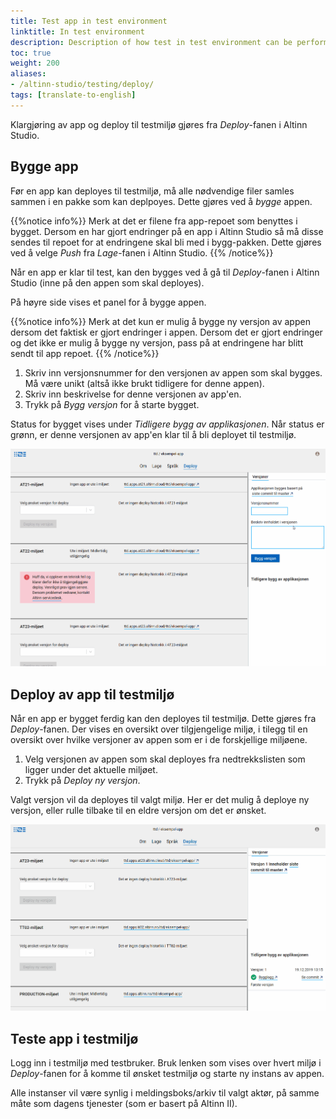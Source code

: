 ```yaml
---
title: Test app in test environment
linktitle: In test environment
description: Description of how test in test environment can be performed.
toc: true
weight: 200
aliases:
- /altinn-studio/testing/deploy/
tags: [translate-to-english]
---
```


Klargjøring av app og deploy til testmiljø gjøres fra _Deploy_-fanen i Altinn Studio.

## Bygge app 
Før en app kan deployes til testmiljø, må alle nødvendige filer samles sammen i en pakke som kan deplpoyes. Dette gjøres ved å _bygge_ appen. 

{{%notice info%}}
Merk at det er filene fra app-repoet som benyttes i bygget. Dersom en har gjort endringer på en app i Altinn Studio så må disse sendes til repoet for at endringene skal bli med i bygg-pakken.
Dette gjøres ved å velge _Push_ fra _Lage_-fanen i Altinn Studio.
{{% /notice%}}

Når en app er klar til test, kan den bygges ved å gå til *Deploy*-fanen i Altinn Studio (inne på den appen som skal deployes).

På høyre side vises et panel for å bygge appen.

{{%notice info%}}
Merk at det kun er mulig å bygge ny versjon av appen dersom det faktisk er gjort endringer i appen. Dersom det er gjort endringer og det ikke er mulig å bygge ny versjon, pass på at endringene har 
blitt sendt til app repoet.
{{% /notice%}}

1. Skriv inn versjonsnummer for den versjonen av appen som skal bygges. Må være unikt (altså ikke brukt tidligere for denne appen).
2. Skriv inn beskrivelse for denne versjonen av app'en.
3. Trykk på _Bygg versjon_ for å starte bygget.

Status for bygget vises under _Tidligere bygg av applikasjonen_. Når status er grønn, er denne versjonen av app'en klar til å bli deployet til testmiljø.

![Bygge app](build-app.gif?width=700 "Bygge app")

## Deploy av app til testmiljø
Når en app er bygget ferdig kan den deployes til testmiljø. Dette gjøres fra _Deploy_-fanen. Der vises en oversikt over tilgjengelige miljø, i tilegg til en oversikt over hvilke versjoner av appen
som er i de forskjellige miljøene.

1. Velg versjonen av appen som skal deployes fra nedtrekkslisten som ligger under det aktuelle miljøet.
2. Trykk på _Deploy ny versjon_.

Valgt versjon vil da deployes til valgt miljø. Her er det mulig å deploye ny versjon, eller rulle tilbake til en eldre versjon om det er ønsket.

![Deploye app](deploy-app.gif?width?=700 "Deploye app")

## Teste app i testmiljø
Logg inn i testmiljø med testbruker. Bruk lenken som vises over hvert miljø i _Deploy_-fanen for å komme til ønsket testmiljø og starte ny instans av appen.

Alle instanser vil være synlig i meldingsboks/arkiv til valgt aktør, på samme måte som dagens tjenester (som er basert på Altinn II).